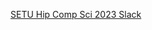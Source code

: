 [SETU Hip Comp Sci 2023 Slack](https://join.slack.com/t/setu-hdip-comp-sci-23/shared_invite/zt-1jpl0n4b9-H77vqS4lAjWRWN6APOMuKA)